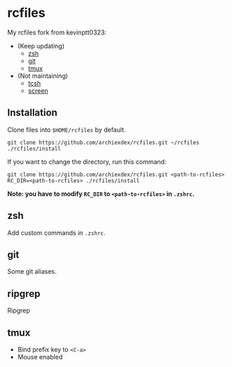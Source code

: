 # rcfiles

My rcfiles fork from kevinptt0323:

-   (Keep updating)
    -   [zsh](http://www.zsh.org/)
    -   [git](https://git-scm.com/)
    -   [tmux](https://github.com/tmux/tmux)
-   (Not maintaining)
    -   [tcsh](https://github.com/tcsh-org/tcsh)
    -   [screen](http://www.gnu.org/software/screen/)

## Installation

Clone files into `$HOME/rcfiles` by default.

```
git clone https://github.com/archiexdex/rcfiles.git ~/rcfiles
./rcfiles/install
```

If you want to change the directory, run this command:

```
git clone https://github.com/archiexdex/rcfiles.git <path-to-rcfiles>
RC_DIR=<path-to-rcfiles> ./rcfiles/install
```

**Note: you have to modify `RC_DIR` to `<path-to-rcfiles>` in `.zshrc`.**

## zsh

Add custom commands in `.zshrc`.

## git

Some git aliases.

## ripgrep

Ripgrep

## tmux

-   Bind prefix key to `<C-a>`
-   Mouse enabled
